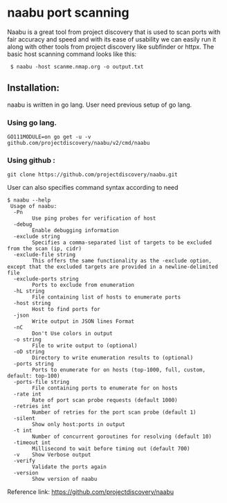 # naabu port scanning

Naabu is a great tool from project discovery that is used to scan ports with fair accuracy and speed and with its ease of usability we can easily run it along with other tools from project discovery like subfinder or httpx. The basic host scanning command looks like this:
````
 $ naabu -host scanme.nmap.org -o output.txt
````
## Installation: 
naabu is written in go lang. User need previous setup of go lang.
### Using go lang.
```````
GO111MODULE=on go get -u -v github.com/projectdiscovery/naabu/v2/cmd/naabu
```````
### Using github :
```````
git clone https://github.com/projectdiscovery/naabu.git
```````

User can also specifies command syntax according to need 
````
$ naabu --help
 Usage of naabu:
  -Pn
        Use ping probes for verification of host
  -debug
        Enable debugging information
  -exclude string
        Specifies a comma-separated list of targets to be excluded from the scan (ip, cidr)
  -exclude-file string
        This offers the same functionality as the -exclude option, except that the excluded targets are provided in a newline-delimited file
  -exclude-ports string
        Ports to exclude from enumeration
  -hL string
        File containing list of hosts to enumerate ports
  -host string
        Host to find ports for
  -json
        Write output in JSON lines Format
  -nC
        Don't Use colors in output
  -o string
        File to write output to (optional)
  -oD string
        Directory to write enumeration results to (optional)
  -ports string
        Ports to enumerate for on hosts (top-1000, full, custom, default: top-100)
  -ports-file string
        File containing ports to enumerate for on hosts
  -rate int
        Rate of port scan probe requests (default 1000)
  -retries int
        Number of retries for the port scan probe (default 1)
  -silent
        Show only host:ports in output
  -t int
        Number of concurrent goroutines for resolving (default 10)
  -timeout int
        Millisecond to wait before timing out (default 700)
  -v    Show Verbose output
  -verify
        Validate the ports again
  -version
        Show version of naabu
````

Reference link: https://github.com/projectdiscovery/naabu
